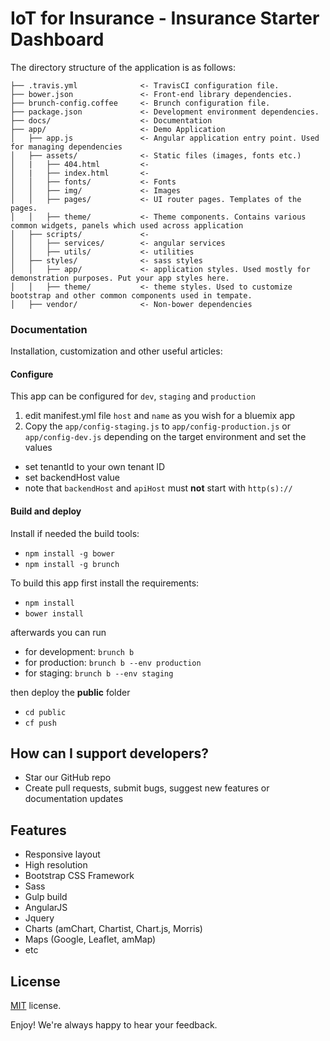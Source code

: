 # IoT for Insurance - Insurance Starter Dashboard


The directory structure of the application is as follows:
```
├── .travis.yml              <- TravisCI configuration file.
├── bower.json               <- Front-end library dependencies.
├── brunch-config.coffee     <- Brunch configuration file.
├── package.json             <- Development environment dependencies.
├── docs/                    <- Documentation
├── app/                     <- Demo Application
│   ├── app.js               <- Angular application entry point. Used for managing dependencies
│   ├── assets/              <- Static files (images, fonts etc.)
│   |   ├── 404.html         <-
│   |   ├── index.html       <-
│   │   ├── fonts/           <- Fonts
│   │   ├── img/             <- Images
│   │   ├── pages/           <- UI router pages. Templates of the pages.
│   │   ├── theme/           <- Theme components. Contains various common widgets, panels which used across application
│   ├── scripts/             <-
│   │   ├── services/        <- angular services
│   │   ├── utils/           <- utilities
│   ├── styles/              <- sass styles
│   │   ├── app/             <- application styles. Used mostly for demonstration purposes. Put your app styles here.
│   │   ├── theme/           <- theme styles. Used to customize bootstrap and other common components used in tempate.
│   ├── vendor/              <- Non-bower dependencies
```




### Documentation
Installation, customization and other useful articles:


#### Configure
This app can be configured for `dev`, `staging` and `production`
1. edit manifest.yml file `host` and `name` as you wish for a bluemix app
2. Copy the `app/config-staging.js` to `app/config-production.js` or `app/config-dev.js` depending on the target environment and set the values
  * set tenantId to your own tenant ID
  * set backendHost value
  * note that `backendHost` and `apiHost` must **not** start with `http(s)://`


#### Build and deploy
Install if needed the build tools:
* `npm install -g bower`  
* `npm install -g brunch`

To build this app first install the requirements:
* `npm install`
* `bower install`

afterwards you can run
* for development: `brunch b`
* for production: `brunch b --env production`
* for staging: `brunch b --env staging`

then deploy the **public** folder
* `cd public`
* `cf push`

## How can I support developers?
- Star our GitHub repo
- Create pull requests, submit bugs, suggest new features or documentation updates


## Features
* Responsive layout
* High resolution
* Bootstrap CSS Framework
* Sass
* Gulp build
* AngularJS
* Jquery
* Charts (amChart, Chartist, Chart.js, Morris)
* Maps (Google, Leaflet, amMap)
* etc

License
-------------
<a href=/LICENSE target="_blank">MIT</a> license.


Enjoy!
We're always happy to hear your feedback.
